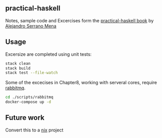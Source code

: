 ## practical-haskell

Notes, sample code and Excercises form the [practical-haskell book](https://www.apress.com/gp/book/9781484244791) by [Alejandro Serrano Mena](https://www.haskellers.com/user/serras)

## Usage

Excersize are completed using unit tests:

```sh
stack clean
stack build
stack test --file-watch
```

Some of the excecises in Chapter8, working with serveral cores, require [rabbitmq](https://hub.docker.com/_/rabbitmq).

```sh
cd ./scripts/rabbitmq
docker-compose up -d
```

## Future work

Convert this to a [nix](https://nixos.org/download.html#nix-quick-install) project
